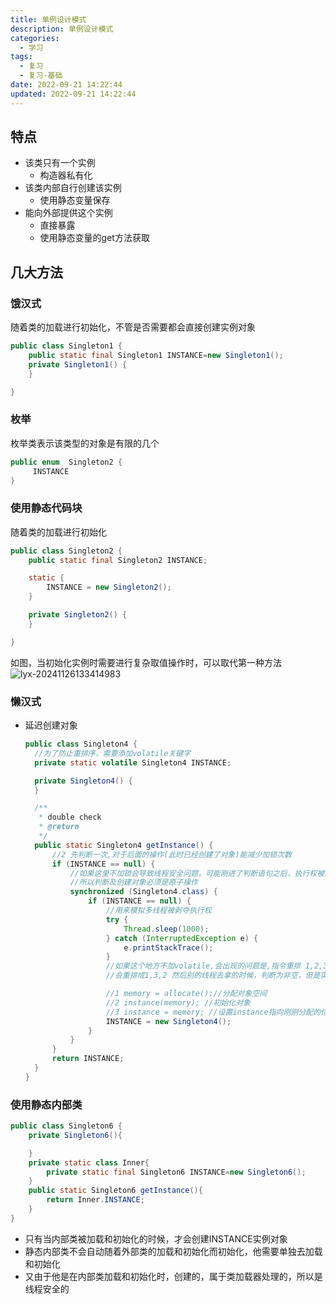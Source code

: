 ```yaml
---
title: 单例设计模式
description: 单例设计模式
categories:
  - 学习
tags:
  - 复习
  - 复习-基础
date: 2022-09-21 14:22:44
updated: 2022-09-21 14:22:44
---
```


## 特点

- 该类只有一个实例
  - 构造器私有化
- 该类内部自行创建该实例
  - 使用静态变量保存
- 能向外部提供这个实例
  - 直接暴露
  - 使用静态变量的get方法获取

##  几大方法

### 饿汉式

随着类的加载进行初始化，不管是否需要都会直接创建实例对象

```java
public class Singleton1 {
	public static final Singleton1 INSTANCE=new Singleton1();
	private Singleton1() {
	}

}
```

### 枚举

枚举类表示该类型的对象是有限的几个

```java
public enum  Singleton2 {
	 INSTANCE
}
```

### 使用静态代码块

随着类的加载进行初始化

```java
public class Singleton2 {
	public static final Singleton2 INSTANCE;

	static {
		INSTANCE = new Singleton2();
	}

	private Singleton2() {
	}

}
```

如图，当初始化实例时需要进行复杂取值操作时，可以取代第一种方法
![lyx-20241126133414983](attachments/img/lyx-20241126133414983.png)

### 懒汉式

- 延迟创建对象

  ```java
  public class Singleton4 {
  	//为了防止重排序，需要添加volatile关键字
  	private static volatile Singleton4 INSTANCE;
  
  	private Singleton4() {
  	}
  
  	/**
  	 * double check
  	 * @return
  	 */
  	public static Singleton4 getInstance() {
  		//2 先判断一次,对于后面的操作(此时已经创建了对象)能减少加锁次数
  		if (INSTANCE == null) {
  			//如果这里不加锁会导致线程安全问题，可能刚进了判断语句之后，执行权被剥夺了又创建好了对象，
  			//所以判断及创建对象必须是原子操作
  			synchronized (Singleton4.class) {
  				if (INSTANCE == null) {
  					//用来模拟多线程被剥夺执行权
  					try {
  						Thread.sleep(1000);
  					} catch (InterruptedException e) {
  						e.printStackTrace();
  					}
  					//如果这个地方不加volatile,会出现的问题是,指令重排 1,2,3是正常的,
  					//会重排成1,3,2 然后别的线程去拿的时候，判断为非空，但是实际上运行的时候，发现里面的数据是空的
  
  					//1 memory = allocate();//分配对象空间
  					//2 instance(memory); //初始化对象
  					//3 instance = memory; //设置instance指向刚刚分配的位置
  					INSTANCE = new Singleton4();
  				}
  			}
  		}
  		return INSTANCE;
  	}
  }
  ```


### 使用静态内部类

```java
public class Singleton6 {
    private Singleton6(){

    }
    private static class Inner{
        private static final Singleton6 INSTANCE=new Singleton6();
    }
    public static Singleton6 getInstance(){
        return Inner.INSTANCE;
    }
}
```

- 只有当内部类被加载和初始化的时候，才会创建INSTANCE实例对象
- 静态内部类不会自动随着外部类的加载和初始化而初始化，他需要单独去加载和初始化
- 又由于他是在内部类加载和初始化时，创建的，属于类加载器处理的，所以是线程安全的



